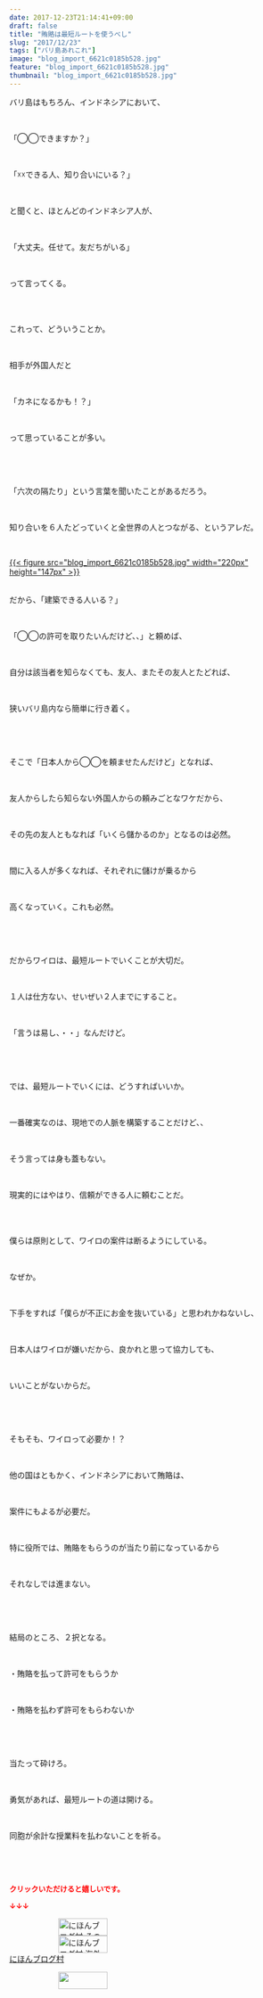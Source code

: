 ```yaml
---
date: 2017-12-23T21:14:41+09:00
draft: false
title: "賄賂は最短ルートを使うべし"
slug: "2017/12/23"
tags: ["バリ島あれこれ"]
image: "blog_import_6621c0185b528.jpg"
feature: "blog_import_6621c0185b528.jpg"
thumbnail: "blog_import_6621c0185b528.jpg"
---
```

<p>バリ島はもちろん、インドネシアにおいて、</p><p> </p><p>「◯◯できますか？」</p><p> </p><p>「☓☓できる人、知り合いにいる？」</p><p> </p><p>と聞くと、ほとんどのインドネシア人が、</p><p> </p><p>「大丈夫。任せて。友だちがいる」</p><p> </p><p>って言ってくる。</p><p> </p><p><br/>これって、どういうことか。</p><p> </p><p>相手が外国人だと</p><p> </p><p>「カネになるかも！？」</p><p> </p><p>って思っていることが多い。</p><p> </p><p> </p><p>「六次の隔たり」という言葉を聞いたことがあるだろう。</p><p> </p><p>知り合いを６人たどっていくと全世界の人とつながる、というアレだ。</p><p> </p><p><a href="blog_import_6621c0185b528.jpg">{{< figure src="blog_import_6621c0185b528.jpg" width="220px" height="147px" >}}</a></p><p><br/>だから、「建築できる人いる？」</p><p> </p><p>「◯◯の許可を取りたいんだけど、、」と頼めば、</p><p> </p><p>自分は該当者を知らなくても、友人、またその友人とたどれば、</p><p> </p><p>狭いバリ島内なら簡単に行き着く。</p><p> </p><p> </p><p>そこで「日本人から◯◯を頼ませたんだけど」となれば、</p><p> </p><p>友人からしたら知らない外国人からの頼みごとなワケだから、</p><p> </p><p>その先の友人ともなれば「いくら儲かるのか」となるのは必然。</p><p> </p><p>間に入る人が多くなれば、それぞれに儲けが乗るから</p><p> </p><p>高くなっていく。これも必然。</p><p> </p><p> </p><p>だからワイロは、最短ルートでいくことが大切だ。</p><p> </p><p>１人は仕方ない、せいぜい２人までにすること。</p><p> </p><p>「言うは易し、・・」なんだけど。</p><p> </p><p> </p><p>では、最短ルートでいくには、どうすればいいか。</p><p> </p><p>一番確実なのは、現地での人脈を構築することだけど、、</p><p> </p><p>そう言っては身も蓋もない。</p><p> </p><p>現実的にはやはり、信頼ができる人に頼むことだ。</p><p> </p><p><br/>僕らは原則として、ワイロの案件は断るようにしている。</p><p> </p><p>なぜか。</p><p> </p><p>下手をすれば「僕らが不正にお金を抜いている」と思われかねないし、</p><p> </p><p>日本人はワイロが嫌いだから、良かれと思って協力しても、</p><p> </p><p>いいことがないからだ。</p><p> </p><p> </p><p>そもそも、ワイロって必要か！？</p><p> </p><p>他の国はともかく、インドネシアにおいて賄賂は、</p><p> </p><p>案件にもよるが必要だ。</p><p> </p><p>特に役所では、賄賂をもらうのが当たり前になっているから</p><p> </p><p>それなしでは進まない。</p><p> </p><p> </p><p>結局のところ、２択となる。</p><p> </p><p>・賄賂を払って許可をもらうか</p><p> </p><p>・賄賂を払わず許可をもらわないか</p><p> </p><p> </p><p>当たって砕けろ。</p><p> </p><p>勇気があれば、最短ルートの道は開ける。</p><p> </p><p>同胞が余計な授業料を払わないことを祈る。</p><p> </p><p> </p><p><font color="#ff0000" size="2"><strong>クリックいただけると嬉しいです。</strong></font></p><p><font color="#ff0000" size="2"><strong>↓↓↓</strong></font></p><p><a href="ranking.html?p_cid=01260127" id="&amp;blogmura_banner" target="_blank"><img alt="にほんブログ村 その他生活ブログ 不動産投資へ" border="0" height="31" src="data:image/svg+xml;charset=utf-8,%3Csvg%20xmlns%3D%22http%3A%2F%2Fwww.w3.org%2F2000%2Fsvg%22%20title%3D%22Placeholder%20for%20Images%22%20role%3D%22presentation%22%20viewBox%3D%220%200%2088%2031%22%20%2F%3E" width="88" data-src="https://img-proxy.blog-video.jp/images?url=http%3A%2F%2Flife.blogmura.com%2Fhudousantoushi%2Fimg%2Fhudousantoushi88_31.gif" style="aspect-ratio: auto 88 / 31;"/><noscript><img alt="にほんブログ村 その他生活ブログ 不動産投資へ" border="0" height="31" src="https://img-proxy.blog-video.jp/images?url=http%3A%2F%2Flife.blogmura.com%2Fhudousantoushi%2Fimg%2Fhudousantoushi88_31.gif" width="88"></noscript></a><br/><a href="ranking.html?p_cid=01260127" target="_blank"><img alt="にほんブログ村 海外生活ブログ バリ島情報へ" border="0" height="31" src="data:image/svg+xml;charset=utf-8,%3Csvg%20xmlns%3D%22http%3A%2F%2Fwww.w3.org%2F2000%2Fsvg%22%20title%3D%22Placeholder%20for%20Images%22%20role%3D%22presentation%22%20viewBox%3D%220%200%2088%2031%22%20%2F%3E" width="88" data-src="https://img-proxy.blog-video.jp/images?url=http%3A%2F%2Foverseas.blogmura.com%2Fbali%2Fimg%2Fbali88_31.gif" style="aspect-ratio: auto 88 / 31;"/><noscript><img alt="にほんブログ村 海外生活ブログ バリ島情報へ" border="0" height="31" src="https://img-proxy.blog-video.jp/images?url=http%3A%2F%2Foverseas.blogmura.com%2Fbali%2Fimg%2Fbali88_31.gif" width="88"></noscript></a><br/><a href="ranking.html?p_cid=01260127" target="_blank">にほんブログ村</a></p><p><a href="link.php?1804582" title="人気ブログランキングへ"><img border="0" height="31" src="data:image/svg+xml;charset=utf-8,%3Csvg%20xmlns%3D%22http%3A%2F%2Fwww.w3.org%2F2000%2Fsvg%22%20title%3D%22Placeholder%20for%20Images%22%20role%3D%22presentation%22%20viewBox%3D%220%200%2088%2031%22%20%2F%3E" width="88" data-src="https://blog.with2.net/img/banner/banner_22.gif" style="aspect-ratio: auto 88 / 31;"/><noscript><img border="0" height="31" src="https://blog.with2.net/img/banner/banner_22.gif" width="88"></noscript></a></p>

